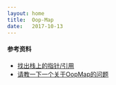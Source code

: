 ```yaml
---
layout: home
title:  Oop-Map
date:   2017-10-13
---
```


#### 参考资料

* [找出栈上的指针/引用](http://rednaxelafx.iteye.com/blog/1044951)
* [请教一下一个关于OopMap的问题](http://hllvm.group.iteye.com/group/topic/39132)
